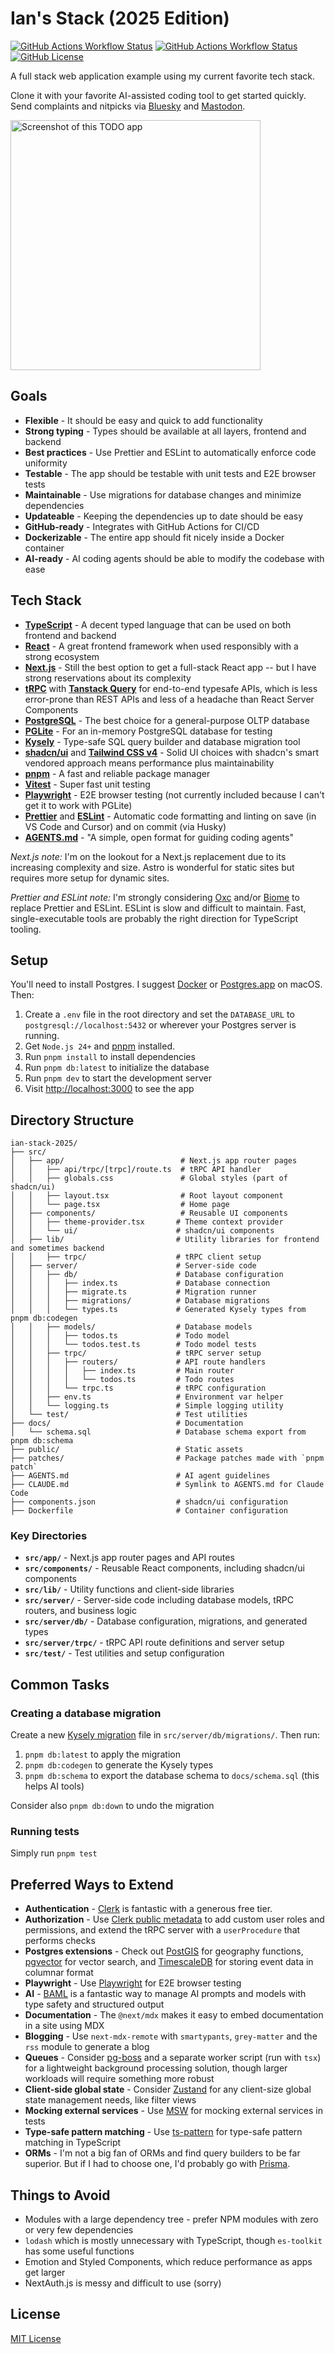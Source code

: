 # Ian's Stack (2025 Edition)

[![GitHub Actions Workflow Status](https://img.shields.io/github/actions/workflow/status/statico/ian-stack-2025/tests.yml?label=tests)](https://github.com/statico/ian-stack-2025/actions/workflows/tests.yml)
[![GitHub Actions Workflow Status](https://img.shields.io/github/actions/workflow/status/statico/ian-stack-2025/docker.yml?label=Docker+build)](https://github.com/statico/ian-stack-2025/actions/workflows/docker.yml)
[![GitHub License](https://img.shields.io/github/license/statico/ian-stack-2025)](LICENSE)

A full stack web application example using my current favorite tech stack.

Clone it with your favorite AI-assisted coding tool to get started quickly. Send complaints and nitpicks via [Bluesky](https://bsky.app/profile/statico.bsky.social) and [Mastodon](https://mastodon.social/@statico).

<img height="400" alt="Screenshot of this TODO app" src="https://github.com/user-attachments/assets/569c90a8-6fa0-4287-896b-873962da4de1" />

## Goals

- **Flexible** - It should be easy and quick to add functionality
- **Strong typing** - Types should be available at all layers, frontend and backend
- **Best practices** - Use Prettier and ESLint to automatically enforce code uniformity
- **Testable** - The app should be testable with unit tests and E2E browser tests
- **Maintainable** - Use migrations for database changes and minimize dependencies
- **Updateable** - Keeping the dependencies up to date should be easy
- **GitHub-ready** - Integrates with GitHub Actions for CI/CD
- **Dockerizable** - The entire app should fit nicely inside a Docker container
- **AI-ready** - AI coding agents should be able to modify the codebase with ease

## Tech Stack

- [**TypeScript**](https://www.typescriptlang.org/) - A decent typed language that can be used on both frontend and backend
- [**React**](https://react.dev/) - A great frontend framework when used responsibly with a strong ecosystem
- [**Next.js**](https://nextjs.org/) - Still the best option to get a full-stack React app -- but I have strong reservations about its complexity
- [**tRPC**](https://trpc.io/) with [**Tanstack Query**](https://tanstack.com/query/latest) for end-to-end typesafe APIs, which is less error-prone than REST APIs and less of a headache than React Server Components
- [**PostgreSQL**](https://www.postgresql.org/) - The best choice for a general-purpose OLTP database
- [**PGLite**](https://github.com/electric-sql/pglite) - For an in-memory PostgreSQL database for testing
- [**Kysely**](https://kysely.dev/) - Type-safe SQL query builder and database migration tool
- [**shadcn/ui**](https://ui.shadcn.com/) and [**Tailwind CSS v4**](https://tailwindcss.com/) - Solid UI choices with shadcn's smart vendored approach means performance plus maintainability
- [**pnpm**](https://pnpm.io/) - A fast and reliable package manager
- [**Vitest**](https://vitest.dev/) - Super fast unit testing
- [**Playwright**](https://playwright.dev/) - E2E browser testing (not currently included because I can't get it to work with PGLite)
- [**Prettier**](https://prettier.io/) and [**ESLint**](https://eslint.org/) - Automatic code formatting and linting on save (in VS Code and Cursor) and on commit (via Husky)
- [**AGENTS.md**](https://agents.md/) - "A simple, open format for guiding coding agents"

_Next.js note:_ I'm on the lookout for a Next.js replacement due to its increasing complexity and size. Astro is wonderful for static sites but requires more setup for dynamic sites.

_Prettier and ESLint note:_ I'm strongly considering [Oxc](https://oxc.rs/) and/or [Biome](https://biomejs.dev/) to replace Prettier and ESLint. ESLint is slow and difficult to maintain. Fast, single-executable tools are probably the right direction for TypeScript tooling.

## Setup

You'll need to install Postgres. I suggest [Docker](https://hub.docker.com/_/postgres) or [Postgres.app](https://postgresapp.com/) on macOS. Then:

1. Create a `.env` file in the root directory and set the `DATABASE_URL` to `postgresql://localhost:5432` or wherever your Postgres server is running.
1. Get `Node.js 24+` and [pnpm](https://pnpm.io/) installed.
1. Run `pnpm install` to install dependencies
1. Run `pnpm db:latest` to initialize the database
1. Run `pnpm dev` to start the development server
1. Visit [http://localhost:3000](http://localhost:3000) to see the app

## Directory Structure

```
ian-stack-2025/
├── src/
│   ├── app/                          # Next.js app router pages
│   │   ├── api/trpc/[trpc]/route.ts  # tRPC API handler
│   │   ├── globals.css               # Global styles (part of shadcn/ui)
│   │   ├── layout.tsx                # Root layout component
│   │   └── page.tsx                  # Home page
│   ├── components/                   # Reusable UI components
│   │   ├── theme-provider.tsx       # Theme context provider
│   │   └── ui/                      # shadcn/ui components
│   ├── lib/                         # Utility libraries for frontend and sometimes backend
│   │   ├── trpc/                    # tRPC client setup
│   ├── server/                      # Server-side code
│   │   ├── db/                      # Database configuration
│   │   │   ├── index.ts             # Database connection
│   │   │   ├── migrate.ts           # Migration runner
│   │   │   ├── migrations/          # Database migrations
│   │   │   └── types.ts             # Generated Kysely types from pnpm db:codegen
│   │   ├── models/                  # Database models
│   │   │   ├── todos.ts             # Todo model
│   │   │   └── todos.test.ts        # Todo model tests
│   │   ├── trpc/                    # tRPC server setup
│   │   │   ├── routers/             # API route handlers
│   │   │   │   ├── index.ts         # Main router
│   │   │   │   └── todos.ts         # Todo routes
│   │   │   └── trpc.ts              # tRPC configuration
│   │   ├── env.ts                   # Environment var helper
│   │   └── logging.ts               # Simple logging utility
│   └── test/                        # Test utilities
├── docs/                            # Documentation
│   └── schema.sql                   # Database schema export from pnpm db:schema
├── public/                          # Static assets
├── patches/                         # Package patches made with `pnpm patch`
├── AGENTS.md                        # AI agent guidelines
├── CLAUDE.md                        # Symlink to AGENTS.md for Claude Code
├── components.json                  # shadcn/ui configuration
├── Dockerfile                       # Container configuration
```

### Key Directories

- **`src/app/`** - Next.js app router pages and API routes
- **`src/components/`** - Reusable React components, including shadcn/ui components
- **`src/lib/`** - Utility functions and client-side libraries
- **`src/server/`** - Server-side code including database models, tRPC routers, and business logic
- **`src/server/db/`** - Database configuration, migrations, and generated types
- **`src/server/trpc/`** - tRPC API route definitions and server setup
- **`src/test/`** - Test utilities and setup configuration

## Common Tasks

### Creating a database migration

Create a new [Kysely migration](https://kysely.dev/docs/migrations) file in `src/server/db/migrations/`. Then run:

1. `pnpm db:latest` to apply the migration
1. `pnpm db:codegen` to generate the Kysely types
1. `pnpm db:schema` to export the database schema to `docs/schema.sql` (this helps AI tools)

Consider also `pnpm db:down` to undo the migration

### Running tests

Simply run `pnpm test`

## Preferred Ways to Extend

- **Authentication** - [Clerk](https://clerk.com/) is fantastic with a generous free tier.
- **Authorization** - Use [Clerk public metadata](https://clerk.com/docs/guides/users/extending) to add custom user roles and permissions, and extend the tRPC server with a `userProcedure` that performs checks
- **Postgres extensions** - Check out [PostGIS](https://postgis.net/) for geography functions, [pgvector](https://github.com/pgvector/pgvector) for vector search, and [TimescaleDB](https://www.timescale.com/) for storing event data in columnar format
- **Playwright** - Use [Playwright](https://playwright.dev/) for E2E browser testing
- **AI** - [BAML](https://docs.boundaryml.com/home) is a fantastic way to manage AI prompts and models with type safety and structured output
- **Documentation** - The `@next/mdx` makes it easy to embed documentation in a site using MDX
- **Blogging** - Use `next-mdx-remote` with `smartypants`, `grey-matter` and the `rss` module to generate a blog
- **Queues** - Consider [pg-boss](https://github.com/timgit/pg-boss) and a separate worker script (run with `tsx`) for a lightweight background processing solution, though larger workloads will require something more robust
- **Client-side global state** - Consider [Zustand](https://zustand.docs.pmnd.rs/) for any client-size global state management needs, like filter views
- **Mocking external services** - Use [MSW](https://mswjs.io/) for mocking external services in tests
- **Type-safe pattern matching** - Use [ts-pattern](https://github.com/gvergnaud/ts-pattern) for type-safe pattern matching in TypeScript
- **ORMs** - I'm not a big fan of ORMs and find query builders to be far superior. But if I had to choose one, I'd probably go with [Prisma](https://www.prisma.io/).

## Things to Avoid

- Modules with a large dependency tree - prefer NPM modules with zero or very few dependencies
- `lodash` which is mostly unnecessary with TypeScript, though `es-toolkit` has some useful functions
- Emotion and Styled Components, which reduce performance as apps get larger
- NextAuth.js is messy and difficult to use (sorry)

## License

[MIT License](LICENSE)
